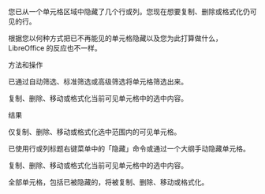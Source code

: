 您已从一个单元格区域中隐藏了几个行或列。您现在想要复制、删除或格式化仍可见的行。

根据您以何种方式把已不再能见的单元格隐藏以及您为此打算做什么，LibreOffice 的反应也不一样。

方法和操作
	

已通过自动筛选、标准筛选或高级筛选将单元格筛选出来。

复制、删除、移动或格式化当前可见单元格中的选中内容。
	
结果

仅复制、删除、移动或格式化选中范围内的可见单元格。

已使用行或列标题右键菜单中的「隐藏」命令或通过一个大纲手动隐藏单元格。

复制、删除、移动或格式化当前可见单元格中的选中内容。
	

全部单元格，包括已被隐藏的，将被复制、删除、移动或格式化。
